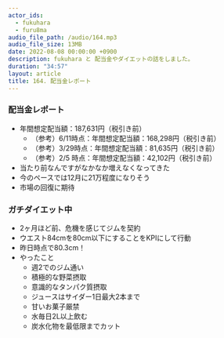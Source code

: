 ```yaml
---
actor_ids:
  - fukuhara
  - furu8ma
audio_file_path: /audio/164.mp3
audio_file_size: 13MB
date: 2022-08-08 00:00:00 +0900
description: fukuhara と 配当金やダイエットの話をしました。
duration: "34:57"
layout: article
title: 164. 配当金レポート
---
```



### 配当金レポート

- 年間想定配当額：187,631円（税引き前）
    - （参考）6/11時点：年間想定配当額：168,298円（税引き前）
    - （参考）3/29時点：年間想定配当額：81,635円（税引き前）
    - （参考）2/5  時点：年間想定配当額：42,102円（税引き前）
- 当たり前なんですがなかなか増えなくなってきた
- 今のペースでは12月に21万程度になりそう
- 市場の回復に期待

### ガチダイエット中

- 2ヶ月ほど前、危機を感じてジムを契約
- ウエスト84cmを80cm以下にすることをKPIにして行動
- 昨日時点で80.3cm！
- やったこと
    - 週2でのジム通い
    - 積極的な野菜摂取
    - 意識的なタンパク質摂取
    - ジュースはサイダー1日最大2本まで
    - 甘いお菓子厳禁
    - 水毎日2L以上飲む
    - 炭水化物を最低限までカット

